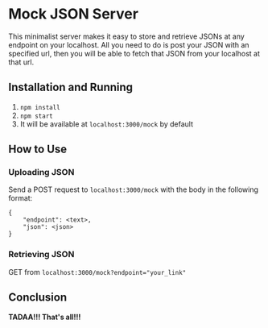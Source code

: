 # Mock JSON Server
This minimalist server makes it easy to store and retrieve JSONs at any endpoint on your
localhost. All you need to do is post your JSON with an specified url,
then you will be able to fetch that JSON from your localhost at that url.

## Installation and Running
1. ```npm install```
2. ```npm start```
3. It will be available at ```localhost:3000/mock``` by default

## How to Use
### Uploading JSON
Send a POST request to ```localhost:3000/mock``` with the body in the following
format: 
```
{
	"endpoint": <text>,
	"json": <json>
}
```

### Retrieving JSON
GET from ```localhost:3000/mock?endpoint="your_link"```

## Conclusion
**TADAA!!! That's all!!!**
